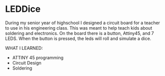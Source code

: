 # LEDDice
During my senior year of highschool I designed a circuit board for a teacher to use in his engineering class. This was meant to help teach
kids about soldering and electronics. On the board there is a button, Attiny45, and 7 LEDS. When the button is pressed, the leds will roll and simulate a dice. 

WHAT I LEARNED:
- ATTINY 45 programming
- Circuit Design
- Soldering
